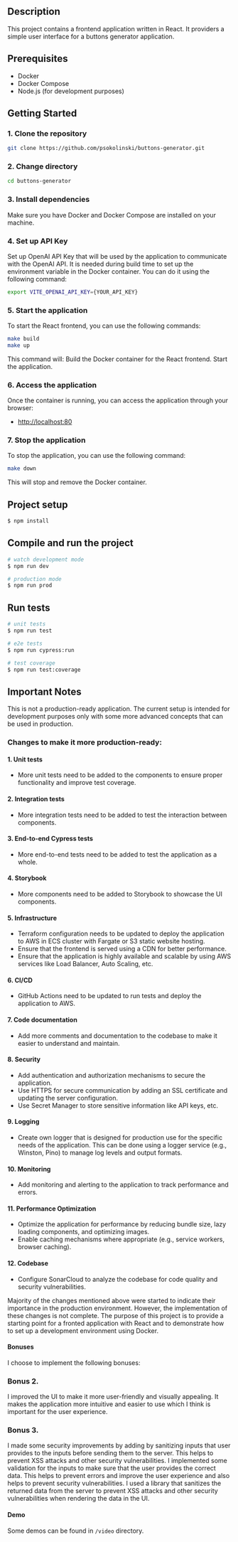 ## Description
This project contains a frontend application written in React.
It providers a simple user interface for a buttons generator application.

## Prerequisites

- Docker
- Docker Compose
- Node.js (for development purposes)

## Getting Started

### 1. Clone the repository
```bash
git clone https://github.com/psokolinski/buttons-generator.git
```

### 2. Change directory
```bash
cd buttons-generator
```

### 3. Install dependencies
Make sure you have Docker and Docker Compose are installed on your machine.

### 4. Set up API Key
Set up OpenAI API Key that will be used by the application to communicate with the OpenAI API. It is needed during build time to set up the environment variable in the Docker container.
You can do it using the following command:
```bash
export VITE_OPENAI_API_KEY={YOUR_API_KEY}
```

### 5. Start the application
To start the React frontend, you can use the following commands:
```bash
make build
make up
```
This command will:
Build the Docker container for the React frontend.
Start the application.

### 6. Access the application
Once the container is running, you can access the application through your browser:
- [http://localhost:80](http://localhost:80)

### 7. Stop the application
To stop the application, you can use the following command:

```bash
make down
```
This will stop and remove the Docker container.

## Project setup

```bash
$ npm install
```

## Compile and run the project

```bash
# watch development mode
$ npm run dev

# production mode
$ npm run prod
```

## Run tests

```bash
# unit tests
$ npm run test

# e2e tests
$ npm run cypress:run

# test coverage
$ npm run test:coverage
```

## Important Notes

This is not a production-ready application. The current setup is intended for development purposes only with some more advanced concepts that can be used in production.

### Changes to make it more production-ready:

#### 1. Unit tests
- More unit tests need to be added to the components to ensure proper functionality and improve test coverage.

#### 2. Integration tests
- More integration tests need to be added to test the interaction between components.

#### 3. End-to-end Cypress tests
- More end-to-end tests need to be added to test the application as a whole.

#### 4. Storybook
- More components need to be added to Storybook to showcase the UI components.

#### 5. Infrastructure
- Terraform configuration needs to be updated to deploy the application to AWS in ECS cluster with Fargate or S3 static website hosting.
- Ensure that the frontend is served using a CDN for better performance.
- Ensure that the application is highly available and scalable by using AWS services like Load Balancer, Auto Scaling, etc.

#### 6. CI/CD
- GitHub Actions need to be updated to run tests and deploy the application to AWS.

#### 7. Code documentation
- Add more comments and documentation to the codebase to make it easier to understand and maintain.

#### 8. Security
- Add authentication and authorization mechanisms to secure the application.
- Use HTTPS for secure communication by adding an SSL certificate and updating the server configuration.
- Use Secret Manager to store sensitive information like API keys, etc.

#### 9. Logging
- Create own logger that is designed for production use for the specific needs of the application. This can be done using a logger service (e.g., Winston, Pino) to manage log levels and output formats.

#### 10. Monitoring
- Add monitoring and alerting to the application to track performance and errors.

#### 11. Performance Optimization
- Optimize the application for performance by reducing bundle size, lazy loading components, and optimizing images.
- Enable caching mechanisms where appropriate (e.g., service workers, browser caching).

#### 12. Codebase
- Configure SonarCloud to analyze the codebase for code quality and security vulnerabilities.

Majority of the changes mentioned above were started to indicate their importance in the production environment. However, the implementation of these changes is not complete. The purpose of this project is to provide a starting point for a fronted application with React and to demonstrate how to set up a development environment using Docker.


#### Bonuses
I choose to implement the following bonuses:

### Bonus 2.
I improved the UI to make it more user-friendly and visually appealing. It makes the application more intuitive and easier to use which I think is important for the user experience.

### Bonus 3.
I made some security improvements by adding by sanitizing inputs that user provides to the inputs before sending them to the server. This helps to prevent XSS attacks and other security vulnerabilities.
I implemented some validation for the inputs to make sure that the user provides the correct data. This helps to prevent errors and improve the user experience and also helps to prevent security vulnerabilities.
I used a library that sanitizes the returned data from the server to prevent XSS attacks and other security vulnerabilities when rendering the data in the UI.

#### Demo
Some demos can be found in `/video` directory.